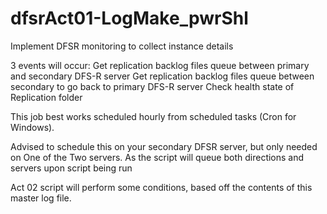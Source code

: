 # dfsrAct01-LogMake_pwrShl
Implement DFSR monitoring to collect instance details

3 events will occur:
  Get replication backlog files queue between primary and secondary DFS-R server
  Get replication backlog files queue between secondary to go back to primary DFS-R server
  Check health state of Replication folder
  
This job best works scheduled hourly from scheduled tasks (Cron for Windows).

Advised to schedule this on your secondary DFSR server, but only needed on One of the Two servers. As the script will queue both directions and servers upon script being run

Act 02 script will perform some conditions, based off the contents of this master log file.
